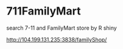# 711FamilyMart
search 7-11 and FamilyMart store by R shiny

http://104.199.131.235:3838/familyShop/